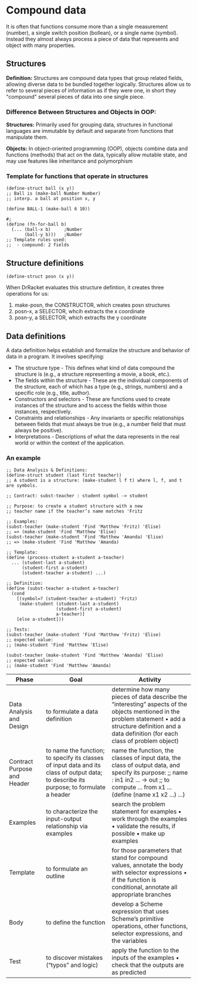 # Compound data

It is often that functions consume more than a single measurement (number), a single switch position (bollean), or a single name (symbol). Instead they almost always process a piece of data that represents and object with many properties.

## Structures

**Definition:** Structures are compound data types that group related fields, allowing diverse data to be bundled together logically. Structures allow us to refer to several pieces of information as if they were one, in short they "compound" several pieces of data into one single piece. 

### Difference Between Structures and Objects in OOP:

**Structures:** Primarily used for grouping data, structures in functional languages are immutable by default and separate from functions that manipulate them.

**Objects:** In object-oriented programming (OOP), objects combine data and functions (methods) that act on the data, typically allow mutable state, and may use features like inheritance and polymorphism


### Template for functions that operate in structures

```Lisp
(define-struct ball (x y))
;; Ball is (make-ball Number Number)
;; interp. a ball at position x, y 

(define BALL-1 (make-ball 6 10))

#;
(define (fn-for-ball b)
  (... (ball-x b)     ;Number
       (ball-y b)))   ;Number
;; Template rules used:
;;  - compound: 2 fields
```

## Structure definitions

```Lisp
(define-struct posn (x y))
```

When DrRacket evaluates this structure defintion, it creates three operations for us:
1. make-posn, the CONSTRUCTOR, which creates posn structures
2. posn-x, a SELECTOR, whcih extracts the x coordinate
3. posn-y, a SELECTOR, which extracfts the y coordinate

## Data definitions

A data definition helps establish and formalize the structure and behavior of data in a program. It involves specifying:

* The structure type - This defines what kind of data compound the structure is (e.g., a structure representing a movie, a book, etc.).
* The fields within the structure - These are the individual components of the structure, each of which has a type (e.g., strings, numbers) and a specific role (e.g., title, author).
* Constructors and selectors - These are functions used to create instances of the structure and to access the fields within those instances, respectively.
* Constraints and relationships - Any invariants or specific relationships between fields that must always be true (e.g., a number field that must always be positive).
* Interpretations - Descriptions of what the data represents in the real world or within the context of the application.

### An example

```Lisp
;; Data Analysis & Definitions:
(define-struct student (last first teacher))
;; A student is a structure: (make-student l f t) where l, f, and t are symbols.

;; Contract: subst-teacher : student symbol -> student

;; Purpose: to create a student structure with a new
;; teacher name if the teacher’s name matches 'Fritz

;; Examples:
(subst-teacher (make-student 'Find 'Matthew 'Fritz) 'Elise)
;; => (make-student 'Find 'Matthew 'Elise)
(subst-teacher (make-student 'Find 'Matthew 'Amanda) 'Elise)
;; => (make-student 'Find 'Matthew 'Amanda)

;; Template:
(define (process-student a-student a-teacher)
  ... (student-last a-student)
      (student-first a-student)
      (student-teacher a-student) ...)

;; Definition:
(define (subst-teacher a-student a-teacher)
  (cond
    [(symbol=? (student-teacher a-student) 'Fritz)
     (make-student (student-last a-student)
                   (student-first a-student)
                   a-teacher)]
    [else a-student]))

;; Tests:
(subst-teacher (make-student 'Find 'Matthew 'Fritz) 'Elise)
;; expected value:
;; (make-student 'Find 'Matthew 'Elise)

(subst-teacher (make-student 'Find 'Matthew 'Amanda) 'Elise)
;; expected value:
;; (make-student 'Find 'Matthew 'Amanda)

```

| Phase           | Goal                                                  | Activity                                                                                     |
|-----------------|-------------------------------------------------------|----------------------------------------------------------------------------------------------|
| Data Analysis and Design | to formulate a data definition                        | determine how many pieces of data describe the “interesting” aspects of the objects mentioned in the problem statement • add a structure definition and a data definition (for each class of problem object) |
| Contract Purpose and Header | to name the function; to specify its classes of input data and its class of output data; to describe its purpose; to formulate a header | name the function, the classes of input data, the class of output data, and specify its purpose: ;; name : in1 in2 ... -> out ;; to compute ... from x1 ... (define (name x1 x2 ...) ...) |
| Examples        | to characterize the input-output relationship via examples | search the problem statement for examples • work through the examples • validate the results, if possible • make up examples                          |
| Template        | to formulate an outline                                | for those parameters that stand for compound values, annotate the body with selector expressions • if the function is conditional, annotate all appropriate branches               |
| Body            | to define the function                                 | develop a Scheme expression that uses Scheme’s primitive operations, other functions, selector expressions, and the variables                            |
| Test            | to discover mistakes (“typos” and logic)               | apply the function to the inputs of the examples • check that the outputs are as predicted                                                           |

